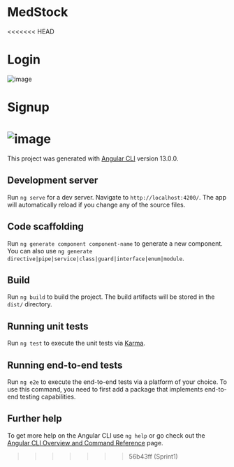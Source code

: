 # MedStock
<<<<<<< HEAD
# Login
![image](https://user-images.githubusercontent.com/95245325/203408523-603ed157-4b9a-40a6-878d-6b277ffd7c13.png)
# Signup
![image](https://user-images.githubusercontent.com/95245325/203408707-dd55b1df-4c90-41ef-92f7-95c6659aa987.png)
=======

This project was generated with [Angular CLI](https://github.com/angular/angular-cli) version 13.0.0.

## Development server

Run `ng serve` for a dev server. Navigate to `http://localhost:4200/`. The app will automatically reload if you change any of the source files.

## Code scaffolding

Run `ng generate component component-name` to generate a new component. You can also use `ng generate directive|pipe|service|class|guard|interface|enum|module`.

## Build

Run `ng build` to build the project. The build artifacts will be stored in the `dist/` directory.

## Running unit tests

Run `ng test` to execute the unit tests via [Karma](https://karma-runner.github.io).

## Running end-to-end tests

Run `ng e2e` to execute the end-to-end tests via a platform of your choice. To use this command, you need to first add a package that implements end-to-end testing capabilities.

## Further help

To get more help on the Angular CLI use `ng help` or go check out the [Angular CLI Overview and Command Reference](https://angular.io/cli) page.
>>>>>>> 56b43ff (Sprint1)
